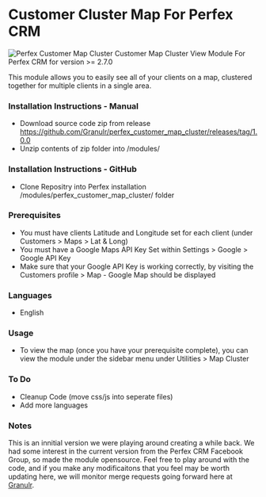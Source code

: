 # Customer Cluster Map For Perfex CRM
<img src="https://granulr.uk/wp-content/uploads/2021/06/perfex-customer-map-cluster.png" alt="Perfex Customer Map Cluster">
Customer Map Cluster View Module For Perfex CRM for version >= 2.7.0
<p>This module allows you to easily see all of your clients on a map, clustered together for multiple clients in a single area.</p>

### Installation Instructions - Manual
* Download source code zip from release https://github.com/Granulr/perfex_customer_map_cluster/releases/tag/1.0.0
* Unzip contents of zip folder into /modules/


### Installation Instructions - GitHub
* Clone Repositry into Perfex installation /modules/perfex_customer_map_cluster/ folder


### Prerequisites
* You must have clients Latitude and Longitude set for each client (under Customers > Maps > Lat & Long)
* You must have a Google Maps API Key Set within Settings > Google > Google API Key
* Make sure that your Google API Key is working correctly, by visiting the Customers profile > Map - Google Map should be displayed

### Languages
* English

### Usage
* To view the map (once you have your prerequisite complete), you can view the module under the sidebar menu under Utilities > Map Cluster

### To Do
* Cleanup Code (move css/js into seperate files)
* Add more languages

### Notes
<p>This is an innitial version we were playing around creating a while back. We had some interest in the current version from the Perfex CRM Facebook Group, so made the module opensource. Feel free to play around with the code, and if you make any modificaitons that you feel may be worth updating here, we will monitor merge requests going forward here at <a href="https://www.granulr.uk" targer="_blank" title="Granulr">Granulr</a>.</p>


